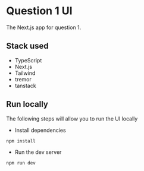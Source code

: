 # Question 1 UI

The Next.js app for question 1.

## Stack used
- TypeScript
- Next.js
- Tailwind
- tremor
- tanstack

## Run locally

The following steps will allow you to run the UI locally

- Install dependencies

```sh
npm install
```

- Run the dev server

```sh
npm run dev
```